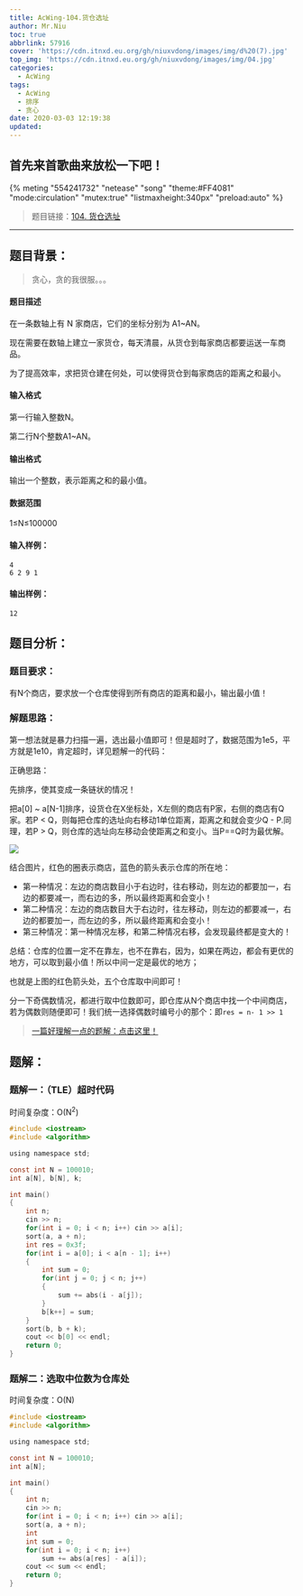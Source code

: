 ```yaml
---
title: AcWing-104.货仓选址
author: Mr.Niu
toc: true
abbrlink: 57916
cover: 'https://cdn.itnxd.eu.org/gh/niuxvdong/images/img/d%20(7).jpg'
top_img: 'https://cdn.itnxd.eu.org/gh/niuxvdong/images/img/04.jpg'
categories:
  - AcWing
tags:
  - AcWing
  - 排序
  - 贪心
date: 2020-03-03 12:19:38
updated:
---
```






## 首先来首歌曲来放松一下吧！

{% meting "554241732" "netease" "song" "theme:#FF4081" "mode:circulation" "mutex:true" "listmaxheight:340px" "preload:auto"  %}



> 题目链接：[104. 货仓选址](https://www.acwing.com/problem/content/description/106/)



---



## 题目背景：



> 贪心，贪的我很服。。。

#### 题目描述





在一条数轴上有 N 家商店，它们的坐标分别为 A1~AN。

现在需要在数轴上建立一家货仓，每天清晨，从货仓到每家商店都要运送一车商品。

为了提高效率，求把货仓建在何处，可以使得货仓到每家商店的距离之和最小。

#### 输入格式

第一行输入整数N。

第二行N个整数A1~AN。

#### 输出格式

输出一个整数，表示距离之和的最小值。

#### 数据范围

1≤N≤100000

#### 输入样例：

```
4
6 2 9 1
```

#### 输出样例：

```
12
```



## 题目分析：

### 题目要求：



有N个商店，要求放一个仓库使得到所有商店的距离和最小，输出最小值！

### 解题思路：



第一想法就是暴力扫描一遍，选出最小值即可！但是超时了，数据范围为1e5，平方就是1e10，肯定超时，详见题解一的代码：



正确思路：

先排序，使其变成一条链状的情况！

把a[0] ~ a[N-1]排序，设货仓在X坐标处，X左侧的商店有P家，右侧的商店有Q家。若P < Q，则每把仓库的选址向右移动1单位距离，距离之和就会变少Q - P.同理，若P > Q，则仓库的选址向左移动会使距离之和变小。当P==Q时为最优解。



![](https://cdn.itnxd.eu.org/gh/niuxvdong/pic/2021/02/06/2f690b15a6ccd626c06526ce7f99735d.png)



结合图片，红色的圈表示商店，蓝色的箭头表示仓库的所在地：

- 第一种情况：左边的商店数目小于右边时，往右移动，则左边的都要加一，右边的都要减一，而右边的多，所以最终距离和会变小！
- 第二种情况：左边的商店数目大于右边时，往左移动，则左边的都要减一，右边的都要加一，而左边的多，所以最终距离和会变小！
- 第三种情况：第一种情况左移，和第二种情况右移，会发现最终都是变大的！

总结：仓库的位置一定不在靠左，也不在靠右，因为，如果在两边，都会有更优的地方，可以取到最小值！所以中间一定是最优的地方；

也就是上图的红色箭头处，五个仓库取中间即可！

分一下奇偶数情况，都进行取中位数即可，即仓库从N个商店中找一个中间商店，若为偶数则随便即可！我们统一选择偶数时编号小的那个：即`res = n- 1 >> 1`



> [一篇好理解一点的题解：点击这里！](https://www.acwing.com/solution/AcWing/content/5382/)



## 题解：



### 题解一：（TLE）超时代码



时间复杂度：O(N<sup>2</sup>)



```c
#include <iostream>
#include <algorithm>

using namespace std;

const int N = 100010;
int a[N], b[N], k;

int main()
{
    int n;
    cin >> n;
    for(int i = 0; i < n; i++) cin >> a[i];
    sort(a, a + n);
    int res = 0x3f;
    for(int i = a[0]; i < a[n - 1]; i++)
    {
        int sum = 0;
        for(int j = 0; j < n; j++)
        {
            sum += abs(i - a[j]);
        }
        b[k++] = sum;
    }
    sort(b, b + k);
    cout << b[0] << endl;
	return 0;
}
```





### 题解二：选取中位数为仓库处



时间复杂度：O(N)



```c
#include <iostream>
#include <algorithm>

using namespace std;

const int N = 100010;
int a[N];

int main()
{
    int n;
    cin >> n;
    for(int i = 0; i < n; i++) cin >> a[i];
    sort(a, a + n);
    int 
    int sum = 0;
    for(int i = 0; i < n; i++)
        sum += abs(a[res] - a[i]);
    cout << sum << endl;
	return 0;
}
```

